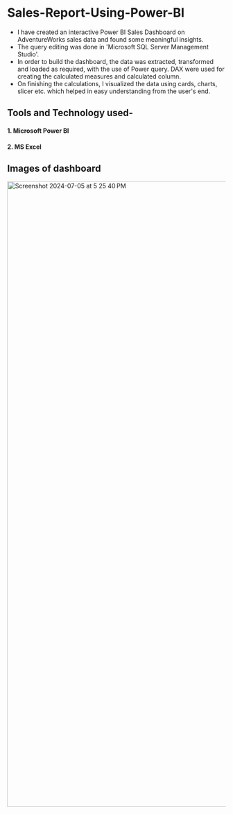# Sales-Report-Using-Power-BI
* I have created an interactive Power BI Sales Dashboard on AdventureWorks sales data and found some meaningful insights.
* The query editing was done in 'Microsoft SQL Server Management Studio'.
* In order to build the dashboard, the data was extracted, transformed and loaded as required, with the use of Power query. DAX were used for creating the calculated measures and calculated column.
* On finishing the calculations, I visualized the data using cards, charts, slicer etc. which helped in easy understanding from the user's end.



## Tools and Technology used-
#### 1. Microsoft Power BI
#### 2. MS Excel

## Images of dashboard 
<img width="1440" alt="Screenshot 2024-07-05 at 5 25 40 PM" src="https://github.com/pratyusha-garaye/Sales-Report-Using-Power-BI/assets/172596779/f5cceb98-4548-4393-98b9-467a86810674">


